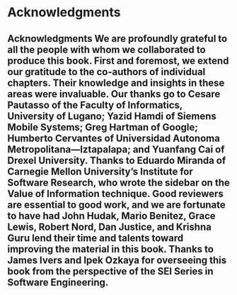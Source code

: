 # Acknowledgments

## Acknowledgments We are profoundly grateful to all the people with whom we collaborated to produce this book. First and foremost, we extend our gratitude to the co-authors of individual chapters. Their knowledge and insights in these areas were invaluable. Our thanks go to Cesare Pautasso of the Faculty of Informatics, University of Lugano; Yazid Hamdi of Siemens Mobile Systems; Greg Hartman of Google; Humberto Cervantes of Universidad Autonoma Metropolitana—Iztapalapa; and Yuanfang Cai of Drexel University. Thanks to Eduardo Miranda of Carnegie Mellon University’s Institute for Software Research, who wrote the sidebar on the Value of Information technique. Good reviewers are essential to good work, and we are fortunate to have had John Hudak, Mario Benitez, Grace Lewis, Robert Nord, Dan Justice, and Krishna Guru lend their time and talents toward improving the material in this book. Thanks to James Ivers and Ipek Ozkaya for overseeing this book from the perspective of the SEI Series in Software Engineering.
